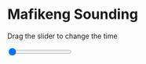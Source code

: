 <h1>Mafikeng Sounding</h1>
<p>Drag the slider to change the time</p>

<div class="slidecontainer">
<input oninput='setImage(this)' class="slider" type="range" min="0" max="7" value="0" step="1" />
<img id='img'/>
</div>

<script>
var img = document.getElementById('img');
var img_array = ['/assets/images/skwt/skd_mfk_wrfout_d01_2020-06-30_12:00:00.png',
'/assets/images/skwt/skd_mfk_wrfout_d01_2020-06-30_18:00:00.png',
'/assets/images/skwt/skd_mfk_wrfout_d01_2020-07-01_00:00:00.png',
'/assets/images/skwt/skd_mfk_wrfout_d01_2020-07-01_06:00:00.png',
'/assets/images/skwt/skd_mfk_wrfout_d01_2020-07-01_12:00:00.png',
'/assets/images/skwt/skd_mfk_wrfout_d01_2020-07-01_18:00:00.png',
'/assets/images/skwt/skd_mfk_wrfout_d01_2020-07-02_00:00:00.png',];
function setImage(obj)
{
        var value = obj.value;
        img.src = img_array[value];

}
</script>

